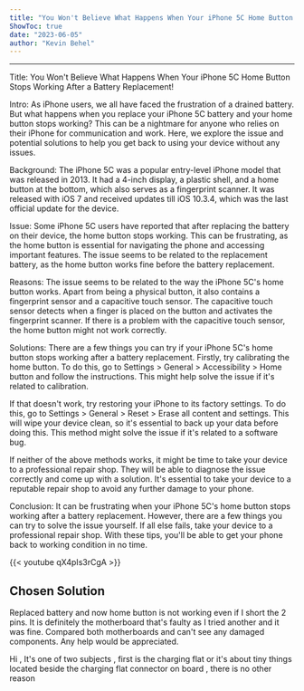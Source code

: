 ```yaml
---
title: "You Won't Believe What Happens When Your iPhone 5C Home Button Stops Working After a Battery Replacement!"
ShowToc: true 
date: "2023-06-05"
author: "Kevin Behel"
---
```

*****
Title: You Won't Believe What Happens When Your iPhone 5C Home Button Stops Working After a Battery Replacement!

Intro: As iPhone users, we all have faced the frustration of a drained battery. But what happens when you replace your iPhone 5C battery and your home button stops working? This can be a nightmare for anyone who relies on their iPhone for communication and work. Here, we explore the issue and potential solutions to help you get back to using your device without any issues.

Background: The iPhone 5C was a popular entry-level iPhone model that was released in 2013. It had a 4-inch display, a plastic shell, and a home button at the bottom, which also serves as a fingerprint scanner. It was released with iOS 7 and received updates till iOS 10.3.4, which was the last official update for the device.

Issue: Some iPhone 5C users have reported that after replacing the battery on their device, the home button stops working. This can be frustrating, as the home button is essential for navigating the phone and accessing important features. The issue seems to be related to the replacement battery, as the home button works fine before the battery replacement.

Reasons: The issue seems to be related to the way the iPhone 5C's home button works. Apart from being a physical button, it also contains a fingerprint sensor and a capacitive touch sensor. The capacitive touch sensor detects when a finger is placed on the button and activates the fingerprint scanner. If there is a problem with the capacitive touch sensor, the home button might not work correctly.

Solutions: There are a few things you can try if your iPhone 5C's home button stops working after a battery replacement. Firstly, try calibrating the home button. To do this, go to Settings > General > Accessibility > Home button and follow the instructions. This might help solve the issue if it's related to calibration.

If that doesn't work, try restoring your iPhone to its factory settings. To do this, go to Settings > General > Reset > Erase all content and settings. This will wipe your device clean, so it's essential to back up your data before doing this. This method might solve the issue if it's related to a software bug.

If neither of the above methods works, it might be time to take your device to a professional repair shop. They will be able to diagnose the issue correctly and come up with a solution. It's essential to take your device to a reputable repair shop to avoid any further damage to your phone.

Conclusion: It can be frustrating when your iPhone 5C's home button stops working after a battery replacement. However, there are a few things you can try to solve the issue yourself. If all else fails, take your device to a professional repair shop. With these tips, you'll be able to get your phone back to working condition in no time.

{{< youtube qX4pIs3rCgA >}} 



## Chosen Solution
 Replaced battery and now home button is not working even if I short the 2 pins. It is definitely the motherboard that's faulty as I tried another and it was fine. Compared both motherboards and can't see any damaged components. Any help would be appreciated.

 Hi ,
It's one of two subjects , first is the charging flat or it's about tiny things located beside the charging flat connector on board , there is no other reason





